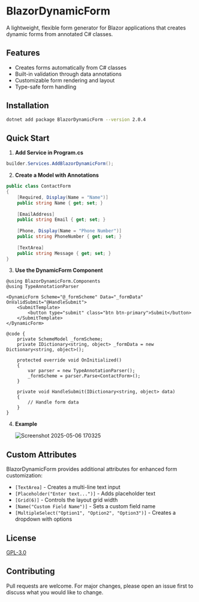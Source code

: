 # BlazorDynamicForm

A lightweight, flexible form generator for Blazor applications that creates dynamic forms from annotated C# classes.

## Features

- Creates forms automatically from C# classes
- Built-in validation through data annotations
- Customizable form rendering and layout
- Type-safe form handling

## Installation

```bash
dotnet add package BlazorDynamicForm --version 2.0.4
```

## Quick Start

1. **Add Service in Program.cs**

```csharp
builder.Services.AddBlazorDynamicForm();
```

2. **Create a Model with Annotations**

```csharp
public class ContactForm
{
    [Required, Display(Name = "Name")]
    public string Name { get; set; }
    
    [EmailAddress]
    public string Email { get; set; }
    
    [Phone, Display(Name = "Phone Number")]
    public string PhoneNumber { get; set; }
    
    [TextArea]
    public string Message { get; set; }
}
```

3. **Use the DynamicForm Component**

```razor
@using BlazorDynamicForm.Components
@using TypeAnnotationParser

<DynamicForm Scheme="@_formScheme" Data="_formData" OnValidSubmit="@HandleSubmit">
    <SubmitTemplate>
        <button type="submit" class="btn btn-primary">Submit</button>
    </SubmitTemplate>
</DynamicForm>

@code {
    private SchemeModel _formScheme;
    private IDictionary<string, object> _formData = new Dictionary<string, object>();
    
    protected override void OnInitialized()
    {
        var parser = new TypeAnnotationParser();
        _formScheme = parser.Parse<ContactForm>();
    }
    
    private void HandleSubmit(IDictionary<string, object> data)
    {
        // Handle form data
    }
}
```
4. **Example**
   
   ![Screenshot 2025-05-06 170325](https://github.com/user-attachments/assets/a0df0795-c34c-491b-8bfd-e7fe91f6453e)


## Custom Attributes

BlazorDynamicForm provides additional attributes for enhanced form customization:

- `[TextArea]` - Creates a multi-line text input
- `[Placeholder("Enter text...")]` - Adds placeholder text
- `[Grid(6)]` - Controls the layout grid width
- `[Name("Custom Field Name")]` - Sets a custom field name
- `[MultipleSelect("Option1", "Option2", "Option3")]` - Creates a dropdown with options

## License

[GPL-3.0](https://www.gnu.org/licenses/gpl-3.0.html)

## Contributing

Pull requests are welcome. For major changes, please open an issue first to discuss what you would like to change.
